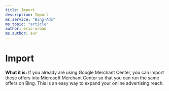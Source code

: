 ```yaml
---
title: Import
description: Import
ms.service: "Bing-Ads"
ms.topic: "article"
author: eric-urban
ms.author: eur
---
```


# Import

**What it is:**  If you already are using Google Merchant Center, you can import these offers into Microsoft Merchant Center so that you can run the same offers on Bing. This is an easy way to expand your online advertising reach.


